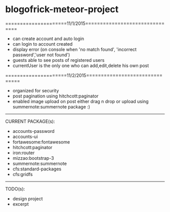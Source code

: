 # blogofrick-meteor-project
=====================11/1/2015===============================
- can create account and auto login
- can login to account created
- display error (on console when 'no match found', 'incorrect password','user not found')
- guests able to see posts of registered users
- currentUser is the only one who can add,edit,delete his own post

=====================11/2/2015===============================
- organized for security
- post pagination using hitchcott:paginator
- enabled image upload on post either drag n drop or upload using summernote:summernote package :)
-------------------------------------------------------------
CURRENT PACKAGE(s):
- accounts-password
- accounts-ui
- fortawesome:fontawesome
- hitchcott:paginator
- iron:router
- mizzao:bootstrap-3
- summernote:summernote
- cfs:standard-packages
- cfs:gridfs

-------------------------------------------------------------
TODO(s):
- design project
- excerpt